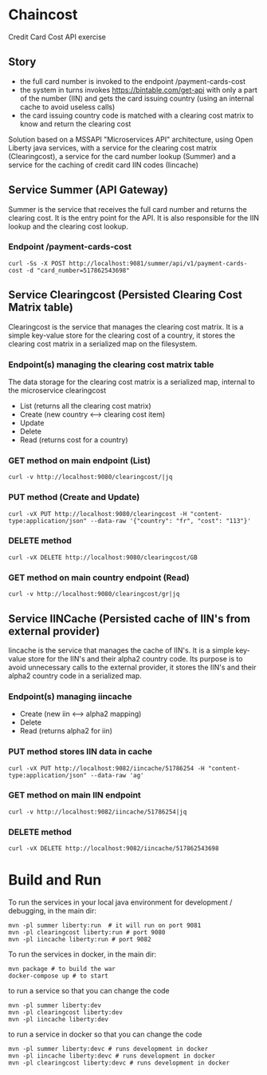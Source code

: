 # Chaincost
Credit Card Cost API exercise 

## Story
- the full card number is invoked to the endpoint /payment-cards-cost 
- the system in turns invokes https://bintable.com/get-api with only a part of the number (IIN) and gets the card issuing country (using an internal cache to avoid useless calls) 
- the card issuing country code is matched with a clearing cost matrix to know and return the clearing cost 

Solution based on a MSSAPI "Microservices API" architecture, using Open Liberty java services, with a service for the clearing cost matrix (Clearingcost), a service for the card number lookup (Summer) and a service for the caching of credit card IIN codes (Iincache)

## Service Summer (API Gateway) 
Summer is the service that receives the full card number and returns the clearing cost. It is the entry point for the API. It is also responsible for the IIN lookup and the clearing cost lookup.

### Endpoint /payment-cards-cost 
```
curl -Ss -X POST http://localhost:9081/summer/api/v1/payment-cards-cost -d "card_number=517862543698"
```

## Service Clearingcost (Persisted Clearing Cost Matrix table)
Clearingcost is the service that manages the clearing cost matrix. It is a simple key-value store for the clearing cost of a country, it stores the clearing cost matrix in a serialized map on the filesystem.

### Endpoint(s) managing the clearing cost matrix table
The data storage for the clearing cost matrix is a serialized map, internal to the microservice clearingcost
- List (returns all the clearing cost matrix)
- Create (new country <--> clearing cost item)
- Update 
- Delete
- Read (returns cost for a country)

### GET method on main endpoint (List)
```
curl -v http://localhost:9080/clearingcost/|jq
```

### PUT method  (Create and Update)
```
curl -vX PUT http://localhost:9080/clearingcost -H "content-type:application/json" --data-raw '{"country": "fr", "cost": "113"}'
```

### DELETE method
```
curl -vX DELETE http://localhost:9080/clearingcost/GB
```

### GET method on main country endpoint (Read)
```
curl -v http://localhost:9080/clearingcost/gr|jq
```


## Service IINCache (Persisted cache of IIN's from external provider)
Iincache is the service that manages the cache of IIN's. It is a simple key-value store for the IIN's and their alpha2 country code. Its purpose is to avoid unnecessary calls to the external provider, it stores the IIN's and their alpha2 country code in a serialized map.

### Endpoint(s) managing iincache
- Create (new iin <--> alpha2 mapping)
- Delete
- Read (returns alpha2 for iin)

### PUT method stores IIN data in cache
```
curl -vX PUT http://localhost:9082/iincache/51786254 -H "content-type:application/json" --data-raw 'ag'
```

### GET method on main IIN endpoint
```
curl -v http://localhost:9082/iincache/51786254|jq
```

### DELETE method
```
curl -vX DELETE http://localhost:9082/iincache/517862543698
```


# Build and Run
To run the services in your local java environment for development / debugging, in the main dir:

```
mvn -pl summer liberty:run  # it will run on port 9081
mvn -pl clearingcost liberty:run # port 9080
mvn -pl iincache liberty:run # port 9082
```

To run the services in docker, in the main dir:

```
mvn package # to build the war
docker-compose up # to start
```

to run a service so that you can change the code
```
mvn -pl summer liberty:dev
mvn -pl clearingcost liberty:dev
mvn -pl iincache liberty:dev
```

to run a service in docker so that you can change the code
```
mvn -pl summer liberty:devc # runs development in docker
mvn -pl iincache liberty:devc # runs development in docker
mvn -pl clearingcost liberty:devc # runs development in docker
```
